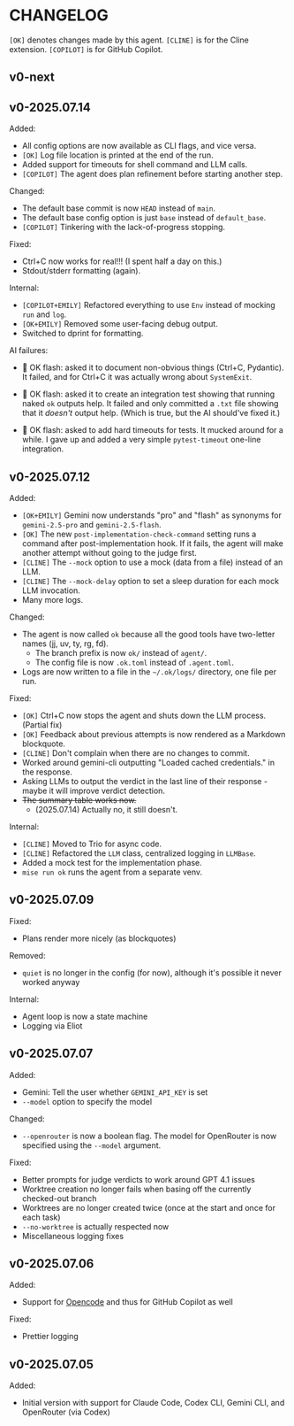 # CHANGELOG

`[OK]` denotes changes made by this agent.
`[CLINE]` is for the Cline extension.
`[COPILOT]` is for GitHub Copilot.

## v0-next

## v0-2025.07.14

Added:

- All config options are now available as CLI flags, and vice versa.
- `[OK]` Log file location is printed at the end of the run.
- Added support for timeouts for shell command and LLM calls.
- `[COPILOT]` The agent does plan refinement before starting another step.

Changed:

- The default base commit is now `HEAD` instead of `main`.
- The default base config option is just `base` instead of `default_base`.
- `[COPILOT]` Tinkering with the lack-of-progress stopping.

Fixed:

- Ctrl+C now works for real!!! (I spent half a day on this.)
- Stdout/stderr formatting (again).

Internal:

- `[COPILOT+EMILY]` Refactored everything to use `Env` instead of mocking `run` and `log`.
- `[OK+EMILY]` Removed some user-facing debug output.
- Switched to dprint for formatting.

AI failures:

- 🔴 OK flash: asked it to document non-obvious things (Ctrl+C, Pydantic).
  It failed, and for Ctrl+C it was actually wrong about `SystemExit`.

- 🔴 OK flash: asked it to create an integration test showing that running naked `ok` outputs help.
  It failed and only committed a `.txt` file showing that it *doesn't* output help.
  (Which is true, but the AI should've fixed it.)

- 🔴 OK flash: asked to add hard timeouts for tests.
  It mucked around for a while. I gave up and added a very simple `pytest-timeout` one-line integration.

## v0-2025.07.12

Added:

- `[OK+EMILY]` Gemini now understands "pro" and "flash" as synonyms for `gemini-2.5-pro` and `gemini-2.5-flash`.
- `[OK]` The new `post-implementation-check-command` setting runs a command after post-implementation hook.
  If it fails, the agent will make another attempt without going to the judge first.
- `[CLINE]` The `--mock` option to use a mock (data from a file) instead of an LLM.
- `[CLINE]` The `--mock-delay` option to set a sleep duration for each mock LLM invocation.
- Many more logs.

Changed:

- The agent is now called `ok` because all the good tools have two-letter names (jj, uv, ty, rg, fd).
  - The branch prefix is now `ok/` instead of `agent/`.
  - The config file is now `.ok.toml` instead of `.agent.toml`.
- Logs are now written to a file in the `~/.ok/logs/` directory, one file per run.

Fixed:

- `[OK]` Ctrl+C now stops the agent and shuts down the LLM process. (Partial fix)
- `[OK]` Feedback about previous attempts is now rendered as a Markdown blockquote.
- `[CLINE]` Don't complain when there are no changes to commit.
- Worked around gemini-cli outputting "Loaded cached credentials." in the response.
- Asking LLMs to output the verdict in the last line of their response - maybe it will improve verdict detection.
- ~~The summary table works now.~~
  - (2025.07.14) Actually no, it still doesn't.

Internal:

- `[CLINE]` Moved to Trio for async code.
- `[CLINE]` Refactored the `LLM` class, centralized logging in `LLMBase`.
- Added a mock test for the implementation phase.
- `mise run ok` runs the agent from a separate venv.

## v0-2025.07.09

Fixed:

- Plans render more nicely (as blockquotes)

Removed:

- `quiet` is no longer in the config (for now), although it's possible it never worked anyway

Internal:

- Agent loop is now a state machine
- Logging via Eliot

## v0-2025.07.07

Added:

- Gemini: Tell the user whether `GEMINI_API_KEY` is set
- `--model` option to specify the model

Changed:

- `--openrouter` is now a boolean flag. The model for OpenRouter is now specified using the `--model` argument.

Fixed:

- Better prompts for judge verdicts to work around GPT 4.1 issues
- Worktree creation no longer fails when basing off the currently checked-out branch
- Worktrees are no longer created twice (once at the start and once for each task)
- `--no-worktree` is actually respected now
- Miscellaneous logging fixes

## v0-2025.07.06

Added:

- Support for [Opencode](https://opencode.ai) and thus for GitHub Copilot as well

Fixed:

- Prettier logging

## v0-2025.07.05

Added:

- Initial version with support for Claude Code, Codex CLI, Gemini CLI, and OpenRouter (via Codex)
